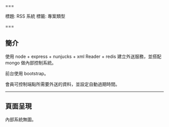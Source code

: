 ===

標題: RSS 系統
標籤: 專案類型

===

## 簡介

使用 node + express + nunjucks + xml Reader + redis 建立外送服務，並搭配 mongo 做內部控制系統。

前台使用 bootstrap。

會員可控制端點所需要外送的資料，並設定自動過期時間。

---

## 頁面呈現

內部系統無圖。